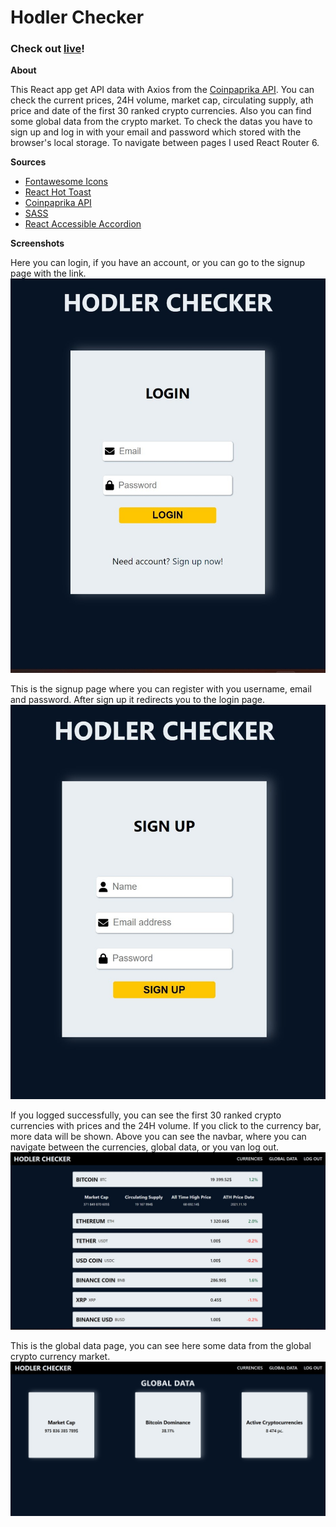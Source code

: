  <h1>Hodler Checker</h1>

 <h3>Check out <a href="https://hodler-checker.vercel.app/">live</a>!</h3>

**About**

This React app get API data with Axios from the <a href="https://api.coinpaprika.com/">Coinpaprika API</a>. You can check the current prices, 24H volume, market cap, circulating supply, ath price and date of the first 30 ranked crypto currencies. Also you can find some global data from the crypto market. To check the datas you have to sign up and log in with your email and password which stored with the browser's local storage.
To navigate between pages I used React Router 6.

**Sources**

  - <a href="https://www.npmjs.com/package/@fortawesome/react-fontawesome">Fontawesome Icons</a>
  - <a href="https://react-hot-toast.com/">React Hot Toast</a>
  - <a href="https://api.coinpaprika.com/">Coinpaprika API</a>
  - <a href="https://sass-lang.com/">SASS</a>
  - <a href="https://www.npmjs.com/package/react-accessible-accordion">React Accessible Accordion</a>

**Screenshots**

Here you can login, if you have an account, or you can go to the signup page with the link.
<img src="src/Components/Assets/Screenshots/login.jpg" alt="App screenshot">

This is the signup page where you can register with you username, email and password. After sign up it redirects you to the login page.
<img src="src/Components/Assets/Screenshots/signup.jpg" alt="App screenshot">

If you logged successfully, you can see the first 30 ranked crypto currencies with prices and the 24H volume. If you click to the currency bar, more data will be shown. Above you can see the navbar, where you can navigate between the currencies, global data, or you van log out.
<img src="src/Components/Assets/Screenshots/main.jpg" alt="App screenshot">

This is the global data page, you can see here some data from the global crypto currency market.
<img src="src/Components/Assets/Screenshots/Global.jpg" alt="App screenshot">